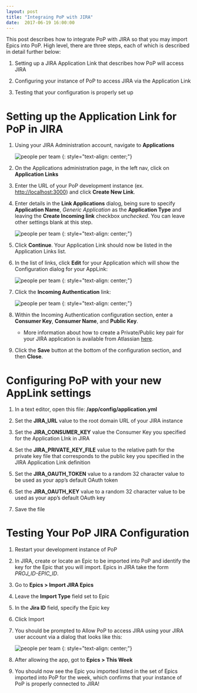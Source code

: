 ```yaml
---
layout: post
title: "Integraing PoP with JIRA"
date:  2017-06-19 16:00:00
---
```

This post describes how to integrate PoP with JIRA so that you may import Epics into PoP. High level, there are three steps, each of which is described in detail further below:

1. Setting up a JIRA Application Link that describes how PoP will access JIRA

2. Configuring your instance of PoP to access JIRA via the Application Link

3. Testing that your configuration is properly set up

# Setting up the Application Link for PoP in JIRA

1. Using your JIRA Administration account, navigate to **Applications**	![people per team]({{site.baseurl}}/assets/2017/image_0.png)
	{: style="text-align: center;"}

2. On the Applications administration page, in the left nav, click on **Application Links**
3. Enter the URL of your PoP development instance (ex. [http://localhost:3000](http://localhost:3000)) and click **Create New Link**.

4. Enter details in the **Link Applications** dialog, being sure to specify **Application Name**, *Generic Application* as the **Application Type** and leaving the **Create Incoming link** checkbox *unchecked*. You can leave other settings blank at this step.	![people per team]({{site.baseurl}}/assets/2017/image_1.png)	{: style="text-align: center;"}
5. Click **Continue**. Your Application Link should now be listed in the Application Links list.6. In the list of links, click **Edit** for your Application which will show the Configuration dialog for your AppLink:	![people per team]({{site.baseurl}}/assets/2017/image_2.png)
	{: style="text-align: center;"}

7. Click the **Incoming Authentication** link:	![people per team]({{site.baseurl}}/assets/2017/image_3.png)
	{: style="text-align: center;"}

8. Within the Incoming Authentication configuration section, enter a **Consumer Key**, **Consumer Name**, and **Public Key**.

	* More information about how to create a Private/Public key pair for your JIRA application is available from Atlassian [here](https://confluence.atlassian.com/jirakb/how-to-generate-public-key-to-application-link-3rd-party-applications-913214098.html).

9. Click the **Save** button at the bottom of the configuration section, and then **Close**.

# Configuring PoP with your new AppLink settings

1. In a text editor, open this file: **/app/config/application.yml**

2. Set the **JIRA_URL** value to the root domain URL of your JIRA instance

3. Set the **JIRA_CONSUMER_KEY** value the Consumer Key you specified for the Application LInk in JIRA

4. Set the **JIRA_PRIVATE_KEY_FILE** value to the relative path for the private key file that corresponds to the public key you specified in the JIRA Application Link definition

5. Set the **JIRA_OAUTH_TOKEN** value to a random 32 character value to be used as your app’s default OAuth token

6. Set the **JIRA_OAUTH_KEY** value to a random 32 character value to be used as your app’s default OAuth key

7. Save the file

# Testing Your PoP JIRA Configuration

1. Restart your development instance of PoP

2. In JIRA, create or locate an Epic to be imported into PoP and identify the key for the Epic that you will import. Epics in JIRA take the form *PROJ_ID-EPIC_ID*.

3. Go to **Epics > Import JIRA Epics**

4. Leave the **Import Type** field set to Epic

5. In the **Jira ID** field, specify the Epic key

6. Click Import

7. You should be prompted to Allow PoP to access JIRA using your JIRA user account via a dialog that looks like this:	![people per team]({{site.baseurl}}/assets/2017/image_4.png)
	{: style="text-align: center;"}

8. After allowing the app, got to **Epics > This Week**

9. You should now see the Epic you imported listed in the set of Epics imported into PoP for the week, which confirms that your instance of PoP is properly connected to JIRA!
